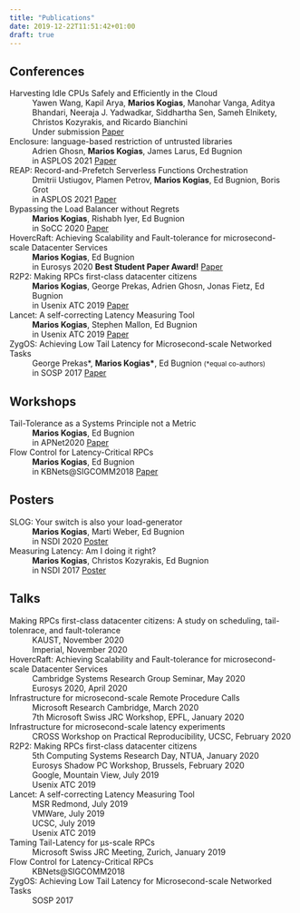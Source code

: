 ```yaml
---
title: "Publications"
date: 2019-12-22T11:51:42+01:00
draft: true
---
```


## Conferences
<dl>
  <dt><i class='far fa-file-alt'></i> Harvesting Idle CPUs Safely and Efficiently in the Cloud</dt>
  <dd>Yawen Wang, Kapil Arya, <strong>Marios Kogias</strong>, Manohar Vanga, Aditya Bhandari, Neeraja J. Yadwadkar, Siddhartha Sen, Sameh Elnikety, Christos Kozyrakis, and Ricardo Bianchini</dd>
  <dd>Under submission <a href="#">Paper</a></dd>

  <dt><i class='far fa-file-alt'></i> Enclosure: language-based restriction of untrusted libraries</dt>
  <dd>Adrien Ghosn, <strong>Marios Kogias</strong>, James Larus, Ed Bugnion</dd>
  <dd>in ASPLOS 2021 <a href="#">Paper</a></dd>

  <dt><i class='far fa-file-alt'></i> REAP: Record-and-Prefetch Serverless Functions Orchestration</dt>
  <dd>Dmitrii Ustiugov, Plamen Petrov, <strong>Marios Kogias</strong>, Ed Bugnion, Boris Grot</dd>
  <dd>in ASPLOS 2021 <a href="#">Paper</a></dd>

  <dt><i class='far fa-file-alt'></i> Bypassing the Load Balancer without Regrets</dt>
  <dd><strong>Marios Kogias</strong>, Rishabh Iyer, Ed Bugnion</dd>
  <dd>in SoCC 2020 <a href="/pubs/crab.pdf">Paper</a></dd>

  <dt><i class='far fa-file-alt'></i> HovercRaft: Achieving Scalability and Fault-tolerance for microsecond-scale Datacenter Services</dt>
  <dd><strong>Marios Kogias</strong>, Ed Bugnion</dd>
  <dd>in Eurosys 2020 <strong>Best Student Paper Award!</strong> <a href="/pubs/hovercraft.pdf">Paper</a></dd>

  <dt><i class='far fa-file-alt'></i> R2P2: Making RPCs first-class datacenter citizens</dt>
  <dd><strong>Marios Kogias</strong>, George Prekas, Adrien Ghosn, Jonas Fietz, Ed Bugnion</dd>
  <dd>in Usenix ATC 2019 <a href="https://www.usenix.org/system/files/atc19-kogias-r2p2_0.pdf">Paper</a></dd>

  <dt><i class='far fa-file-alt'></i> Lancet: A self-correcting Latency Measuring Tool</dt>
  <dd><strong>Marios Kogias</strong>, Stephen Mallon, Ed Bugnion</dd>
  <dd>in Usenix ATC 2019 <a href="https://www.usenix.org/system/files/atc19-kogias-lancet.pdf">Paper</a></dd>

  <dt><i class='far fa-file-alt'></i> ZygOS: Achieving Low Tail Latency for Microsecond-scale Networked Tasks</dt>
  <dd>George Prekas*, <strong>Marios Kogias*</strong>, Ed Bugnion <small>(*equal co-authors)</small></dd>
  <dd>in SOSP 2017 <a href="/pubs/zygos.pdf">Paper</a></dd>
</dl>

## Workshops
<dl>
  <dt><i class='far fa-file-alt'></i> Tail-Tolerance as a Systems Principle not a Metric</dt>
  <dd><strong>Marios Kogias</strong>, Ed Bugnion</dd>
  <dd>in APNet2020 <a href="/pubs/sven.pdf">Paper</a></dd>

  <dt><i class='far fa-file-alt'></i> Flow Control for Latency-Critical RPCs</dt>
  <dd><strong>Marios Kogias</strong>, Ed Bugnion</dd>
  <dd>in KBNets@SIGCOMM2018 <a href="/pubs/kbnets.pdf">Paper</a></dd>
</dl>

## Posters
<dl>
  <dt><i class='far fa-file-alt'></i> SLOG: Your switch is also your load-generator</dt>
  <dd><strong>Marios Kogias</strong>, Marti Weber, Ed Bugnion</dd>
  <dd>in NSDI 2020 <a href="/pubs/slog.pdf">Poster</a></dd>

  <dt><i class='far fa-file-alt'></i> Measuring Latency: Am I doing it right?</dt>
  <dd><strong>Marios Kogias</strong>, Christos Kozyrakis, Ed Bugnion</dd>
  <dd>in NSDI 2017 <a href="https://infoscience.epfl.ch/record/231868/files/nsdi17_poster.pdf">Poster</a></dd>
</dl>

## Talks

<dl>
  <dt>Making RPCs first-class datacenter citizens: A study on scheduling, tail-tolenrace, and fault-tolerance</dt>
  <dd>KAUST, November 2020</dd>
  <dd>Imperial, November 2020</dd>

  <dt>HovercRaft: Achieving Scalability and Fault-tolerance for microsecond-scale Datacenter Services</dt>
  <dd>Cambridge Systems Research Group Seminar, May 2020</dd>
  <dd>Eurosys 2020, April 2020</dd>

  <dt>Infrastructure for microsecond-scale Remote Procedure Calls</dt>
  <dd>Microsoft Research Cambridge, March 2020</dd>
  <dd>7th Microsoft Swiss JRC Workshop, EPFL, January 2020</dd>

  <dt>Infrastructure for microsecond-scale latency experiments</dt>
  <dd>CROSS Workshop on Practical Reproducibility, UCSC, February 2020</dd>

  <dt>R2P2: Making RPCs first-class datacenter citizens</dt>
  <dd>5th Computing Systems Research Day, NTUA, January 2020</dd>
  <dd>Eurosys Shadow PC Workshop, Brussels, February 2020</dd>
  <dd>Google, Mountain View, July 2019</a></dd>
  <dd>Usenix ATC 2019</dd>

  <dt>Lancet: A self-correcting Latency Measuring Tool</dt>
  <dd>MSR Redmond, July 2019</dd>
  <dd>VMWare, July 2019</dd>
  <dd>UCSC, July 2019</dd>
  <dd>Usenix ATC 2019</a></dd>

  <dt>Taming Tail-Latency for μs-scale RPCs</dt>
  <dd>Microsoft Swiss JRC Meeting, Zurich, January 2019</dd>

  <dt>Flow Control for Latency-Critical RPCs</dt>
  <dd>KBNets@SIGCOMM2018</dd>

  <dt>ZygOS: Achieving Low Tail Latency for Microsecond-scale Networked Tasks</dt>
  <dd>SOSP 2017</dd>
</dl>

